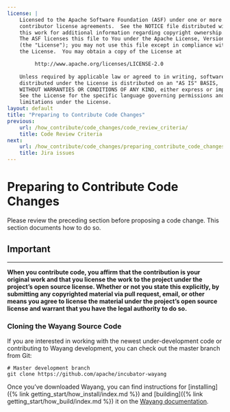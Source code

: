```yaml
---
license: |
    Licensed to the Apache Software Foundation (ASF) under one or more
    contributor license agreements.  See the NOTICE file distributed with
    this work for additional information regarding copyright ownership.
    The ASF licenses this file to You under the Apache License, Version 2.0
    (the "License"); you may not use this file except in compliance with
    the License.  You may obtain a copy of the License at

         http://www.apache.org/licenses/LICENSE-2.0
    
    Unless required by applicable law or agreed to in writing, software
    distributed under the License is distributed on an "AS IS" BASIS,
    WITHOUT WARRANTIES OR CONDITIONS OF ANY KIND, either express or implied.
    See the License for the specific language governing permissions and
    limitations under the License.
layout: default
title: "Preparing to Contribute Code Changes"
previous:
    url: /how_contribute/code_changes/code_review_criteria/
    title: Code Review Criteria
next:
    url: /how_contribute/code_changes/preparing_contribute_code_changes/jira_issue/
    title: Jira issues
---
```

# Preparing to Contribute Code Changes

Please review the preceding section before proposing a code change. This section documents how to do so.

<div class="alert alert-success" role="alert">
<h2> Important </h2>
<hr>
<strong>When you contribute code, you affirm that the contribution is your original work and that you license the work to the project under the project’s open source license. Whether or not you state this explicitly, by submitting any copyrighted material via pull request, email, or other means you agree to license the material under the project’s open source license and warrant that you have the legal authority to do so.</strong>
</div>

### Cloning the Wayang Source Code

If you are interested in working with the newest under-development code or contributing to Wayang development, you can check out the master branch from Git:

```text
# Master development branch
git clone https://github.com/apache/incubator-wayang
```

Once you’ve downloaded Wayang, you can find instructions for [installing]({% link getting_start/how_install/index.md %}) and [building]({% link getting_start/how_build/index.md %}) it on the [Wayang documentation](https://wayang.apache.org/documentation/).
